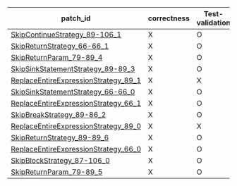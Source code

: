  | patch_id |correctness |Test-validation |NPEX-validation |
 |--- | --- | --- | --- | 
 | [SkipContinueStrategy_89-106_1](./patches/SkipContinueStrategy_89-106_1/patch.java#L90) | X | O | X | 
 | [SkipReturnStrategy_66-66_1](./patches/SkipReturnStrategy_66-66_1/patch.java#L69) | X | O | X | 
 | [SkipReturnParam_79-89_4](./patches/SkipReturnParam_79-89_4/patch.java#L81) | X | O | X | 
 | [SkipSinkStatementStrategy_89-89_3](./patches/SkipSinkStatementStrategy_89-89_3/patch.java#L90) | X | O | X | 
 | [ReplaceEntireExpressionStrategy_89_1](./patches/ReplaceEntireExpressionStrategy_89_1/patch.java#L90) | X | X | X | 
 | [SkipSinkStatementStrategy_66-66_0](./patches/SkipSinkStatementStrategy_66-66_0/patch.java#L69) | X | O | X | 
 | [ReplaceEntireExpressionStrategy_66_1](./patches/ReplaceEntireExpressionStrategy_66_1/patch.java#L69) | X | O | X | 
 | [SkipBreakStrategy_89-86_2](./patches/SkipBreakStrategy_89-86_2/patch.java#L90) | X | O | X | 
 | [ReplaceEntireExpressionStrategy_89_0](./patches/ReplaceEntireExpressionStrategy_89_0/patch.java#L90) | X | X | X | 
 | [SkipReturnStrategy_89-89_6](./patches/SkipReturnStrategy_89-89_6/patch.java#L90) | X | O | X | 
 | [ReplaceEntireExpressionStrategy_66_0](./patches/ReplaceEntireExpressionStrategy_66_0/patch.java#L69) | X | O | X | 
 | [SkipBlockStrategy_87-106_0](./patches/SkipBlockStrategy_87-106_0/patch.java#L89) | X | O | X | 
 | [SkipReturnParam_79-89_5](./patches/SkipReturnParam_79-89_5/patch.java#L81) | X | O | X | 
